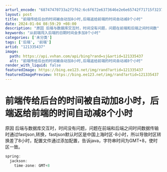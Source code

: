 ```yaml
---
arturl_encode: "68747470733a2f2f62:6c6f672e6373646e2e6e65742f71715f32373033373339372f:61727469636c652f64657461696c732f313231333335343337"
layout: post
title: "前端传给后台的时间被自动加8小时,后端返给前端的时间自动减8个小时"
date: 2024-01-04 08:59:29 +08:00
description: "原因 后端与数据库交互时，时间没有问题，问题在前端和后端之间时间数"
keywords: "从前端闯入后端的日期时间会多加8个小时"
categories: ['未分类']
tags: ['后端', '前端']
artid: "121335437"
image:
  path: https://api.vvhan.com/api/bing?rand=sj&artid=121335437
  alt: "前端传给后台的时间被自动加8小时,后端返给前端的时间自动减8个小时"
render_with_liquid: false
featuredImage: https://bing.ee123.net/img/rand?artid=121335437
featuredImagePreview: https://bing.ee123.net/img/rand?artid=121335437
---
```


# 前端传给后台的时间被自动加8小时，后端返给前端的时间自动减8个小时

原因 后端与数据库交互时，时间没有问题，问题在前端和后端之间时间数据传输时通过fastjson,转换，fastjson默认时区是中国上海时区-8小时，所以导致时区转换差了8小时，配置文件通过添加配置，告诉java，字符串时间为GMT+8，使时区一致。

```java
spring:
  jackson:
    time-zone: GMT+8

```